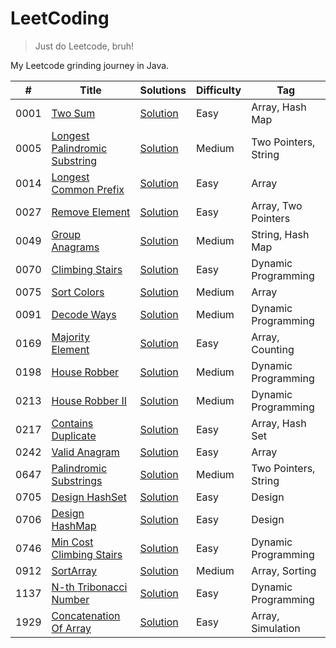 # LeetCoding

> Just do Leetcode, bruh!

My Leetcode grinding journey in Java.

| #    | Title                                                                                         | Solutions                                                                                       | Difficulty | Tag                  |
|------|-----------------------------------------------------------------------------------------------|-------------------------------------------------------------------------------------------------|------------|----------------------|
| 0001 | [Two Sum](https://leetcode.com/problems/two-sum/)                                             | [Solution](src/main/java/org/redquark/leetcoding/arrays/TwoSum.java)                            | Easy       | Array, Hash Map      |
| 0005 | [Longest Palindromic Substring](https://leetcode.com/problems/longest-palindromic-substring/) | [Solution](src/main/java/org/redquark/leetcoding/twopointers/LongestPalindromicSubstring.java)  | Medium     | Two Pointers, String |
| 0014 | [Longest Common Prefix](https://leetcode.com/problems/longest-common-prefix/)                 | [Solution](src/main/java/org/redquark/leetcoding/arrays/LongestCommonPrefix.java)               | Easy       | Array                |
| 0027 | [Remove Element](https://leetcode.com/problems/remove-element/)                               | [Solution](src/main/java/org/redquark/leetcoding/arrays/RemoveElement.java)                     | Easy       | Array, Two Pointers  |
| 0049 | [Group Anagrams](https://leetcode.com/problems/group-anagrams/)                               | [Solution](src/main/java/org/redquark/leetcoding/strings/GroupAnagrams.java)                    | Medium     | String, Hash Map     |
| 0070 | [Climbing Stairs](https://leetcode.com/problems/climbing-stairs/)                             | [Solution](src/main/java/org/redquark/leetcoding/dynamicprogramming/ClimbingStairs.java)        | Easy       | Dynamic Programming  |
| 0075 | [Sort Colors](https://leetcode.com/problems/sort-colors/)                                     | [Solution](src/main/java/org/redquark/leetcoding/arrays/SortColors.java)                        | Medium     | Array                |
| 0091 | [Decode Ways](https://leetcode.com/problems/decode-ways/)                                     | [Solution](src/main/java/org/redquark/leetcoding/dynamicprogramming/DecodeWays.java)            | Medium     | Dynamic Programming  |
| 0169 | [Majority Element](https://leetcode.com/problems/majority-element/)                           | [Solution](src/main/java/org/redquark/leetcoding/arrays/MajorityElement.java)                   | Easy       | Array, Counting      |
| 0198 | [House Robber](https://leetcode.com/problems/house-robber/)                                   | [Solution](src/main/java/org/redquark/leetcoding/dynamicprogramming/HouseRobber.java)           | Medium     | Dynamic Programming  |
| 0213 | [House Robber II](https://leetcode.com/problems/house-robber-ii/)                             | [Solution](src/main/java/org/redquark/leetcoding/dynamicprogramming/HouseRobberII.java)         | Medium     | Dynamic Programming  |
| 0217 | [Contains Duplicate](https://leetcode.com/problems/contains-duplicate/)                       | [Solution](src/main/java/org/redquark/leetcoding/arrays/ContainsDuplicate.java)                 | Easy       | Array, Hash Set      |
| 0242 | [Valid Anagram](https://leetcode.com/problems/valid-anagram/)                                 | [Solution](src/main/java/org/redquark/leetcoding/arrays/ValidAnagram.java)                      | Easy       | Array                |
| 0647 | [Palindromic Substrings](https://leetcode.com/problems/palindromic-substrings/)               | [Solution](src/main/java/org/redquark/leetcoding/twopointers/PalindromicSubstrings.java)        | Medium     | Two Pointers, String |
| 0705 | [Design HashSet](https://leetcode.com/problems/design-hashset/)                               | [Solution](src/main/java/org/redquark/leetcoding/design/DesignHashSet.java)                     | Easy       | Design               |
| 0706 | [Design HashMap](https://leetcode.com/problems/design-hashmap/)                               | [Solution](src/main/java/org/redquark/leetcoding/design/DesignHashMap.java)                     | Easy       | Design               |
| 0746 | [Min Cost Climbing Stairs](https://leetcode.com/problems/min-cost-climbing-stairs/)           | [Solution](src/main/java/org/redquark/leetcoding/dynamicprogramming/MinCostClimbingStairs.java) | Easy       | Dynamic Programming  |
| 0912 | [SortArray](https://leetcode.com/problems/sort-array/)                                        | [Solution](src/main/java/org/redquark/leetcoding/arrays/SortArray.java)                         | Medium     | Array, Sorting       |
| 1137 | [N-th Tribonacci Number](https://leetcode.com/problems/n-th-tribonacci-number/)               | [Solution](src/main/java/org/redquark/leetcoding/dynamicprogramming/NthTribonacciNumber.java)   | Easy       | Dynamic Programming  |
| 1929 | [Concatenation Of Array](https://leetcode.com/problems/concatenation-of-array/)               | [Solution](src/main/java/org/redquark/leetcoding/arrays/ConcatenationOfArray.java)              | Easy       | Array, Simulation    |